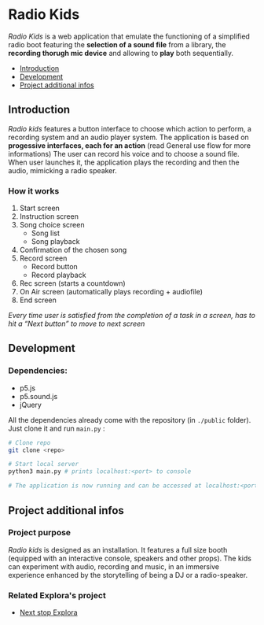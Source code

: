 # Radio Kids

*Radio Kids* is a web application that emulate the functioning of a simplified radio boot featuring the **selection of a sound file** from a library, the **recording thorugh mic device** and allowing to **play** both sequentially.

- [Introduction](#introduction)
- [Development](#development)
- [Project additional infos](#infos)

## <a name="introduction"></a>Introduction

*Radio kids* features a button interface to choose which action to perform, a recording system and an audio player system.
The application is based on **progessive interfaces, each for an action** (read General use flow for more informations)
The user can record his voice and to choose a sound file.
When user launches it, the application plays the recording and then the audio, mimicking a radio speaker.

### How it works

1. Start screen
2. Instruction screen
3. Song choice screen
   - Song list
   - Song playback
4. Confirmation of the chosen song
5. Record screen
   - Record button
   - Record playback
6. Rec screen (starts a countdown)
7. On Air screen (automatically plays recording + audiofile)
8. End screen

*Every time user is satisfied from the completion of a task in a screen, has to hit a “Next button” to move to next screen*

## <a name="development"></a>Development

### Dependencies:
- p5.js
- p5.sound.js
- jQuery  
  
All the dependencies already come with the repository (in `./public` folder). Just clone it and run `main.py` :

```bash
# Clone repo
git clone <repo>

# Start local server
python3 main.py # prints localhost:<port> to console

# The application is now running and can be accessed at localhost:<port>
```
## <a name="infos"></a>Project additional infos

### Project purpose

*Radio kids* is designed as an installation. It features a full size booth (equipped with an interactive console, speakers and other props).
The kids can experiment with audio, recording and music, in an immersive experience enhanced by the storytelling of being a DJ or a radio-speaker.

### Related Explora's project

- [Next stop Explora]()
